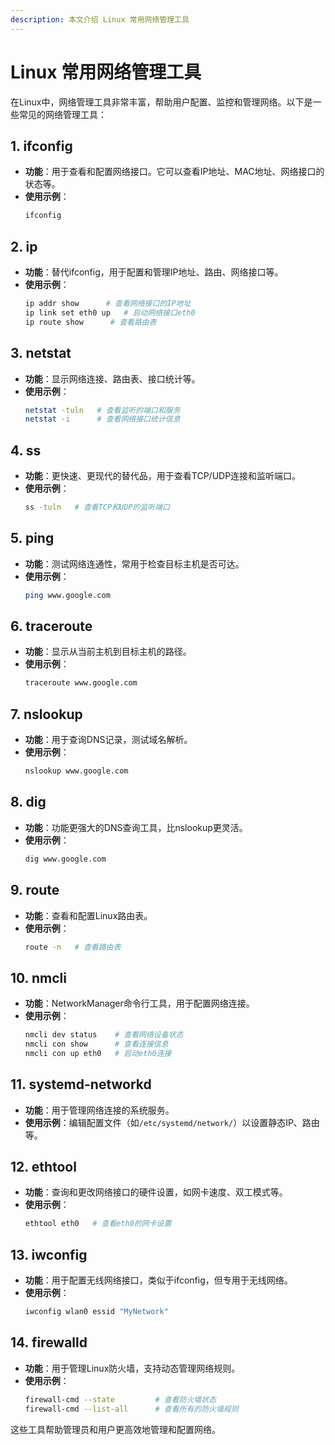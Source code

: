 ```yaml
---
description: 本文介绍 Linux 常用网络管理工具 
---
```


# Linux 常用网络管理工具  

在Linux中，网络管理工具非常丰富，帮助用户配置、监控和管理网络。以下是一些常见的网络管理工具：

## 1. **ifconfig**
   - **功能**：用于查看和配置网络接口。它可以查看IP地址、MAC地址、网络接口的状态等。
   - **使用示例**：
     ```bash
     ifconfig
     ```

## 2. **ip**
   - **功能**：替代ifconfig，用于配置和管理IP地址、路由、网络接口等。
   - **使用示例**：
     ```bash
     ip addr show      # 查看网络接口的IP地址
     ip link set eth0 up   # 启动网络接口eth0
     ip route show      # 查看路由表
     ```

## 3. **netstat**
   - **功能**：显示网络连接、路由表、接口统计等。
   - **使用示例**：
     ```bash
     netstat -tuln   # 查看监听的端口和服务
     netstat -i      # 查看网络接口统计信息
     ```

## 4. **ss**
   - **功能**：更快速、更现代的替代品，用于查看TCP/UDP连接和监听端口。
   - **使用示例**：
     ```bash
     ss -tuln   # 查看TCP和UDP的监听端口
     ```

## 5. **ping**
   - **功能**：测试网络连通性，常用于检查目标主机是否可达。
   - **使用示例**：
     ```bash
     ping www.google.com
     ```

## 6. **traceroute**
   - **功能**：显示从当前主机到目标主机的路径。
   - **使用示例**：
     ```bash
     traceroute www.google.com
     ```

## 7. **nslookup**
   - **功能**：用于查询DNS记录，测试域名解析。
   - **使用示例**：
     ```bash
     nslookup www.google.com
     ```

## 8. **dig**
   - **功能**：功能更强大的DNS查询工具，比nslookup更灵活。
   - **使用示例**：
     ```bash
     dig www.google.com
     ```

## 9. **route**
   - **功能**：查看和配置Linux路由表。
   - **使用示例**：
     ```bash
     route -n   # 查看路由表
     ```

## 10. **nmcli**
   - **功能**：NetworkManager命令行工具，用于配置网络连接。
   - **使用示例**：
     ```bash
     nmcli dev status    # 查看网络设备状态
     nmcli con show      # 查看连接信息
     nmcli con up eth0   # 启动eth0连接
     ```

## 11. **systemd-networkd**
   - **功能**：用于管理网络连接的系统服务。
   - **使用示例**：编辑配置文件（如`/etc/systemd/network/`）以设置静态IP、路由等。

## 12. **ethtool**
   - **功能**：查询和更改网络接口的硬件设置，如网卡速度、双工模式等。
   - **使用示例**：
     ```bash
     ethtool eth0   # 查看eth0的网卡设置
     ```

## 13. **iwconfig**
   - **功能**：用于配置无线网络接口，类似于ifconfig，但专用于无线网络。
   - **使用示例**：
     ```bash
     iwconfig wlan0 essid "MyNetwork"
     ```

## 14. **firewalld**
   - **功能**：用于管理Linux防火墙，支持动态管理网络规则。
   - **使用示例**：
     ```bash
     firewall-cmd --state         # 查看防火墙状态
     firewall-cmd --list-all      # 查看所有的防火墙规则
     ```

这些工具帮助管理员和用户更高效地管理和配置网络。